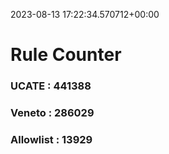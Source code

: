 2023-08-13 17:22:34.570712+00:00
# Rule Counter 
 ### UCATE : 441388

 ### Veneto : 286029

 ### Allowlist : 13929